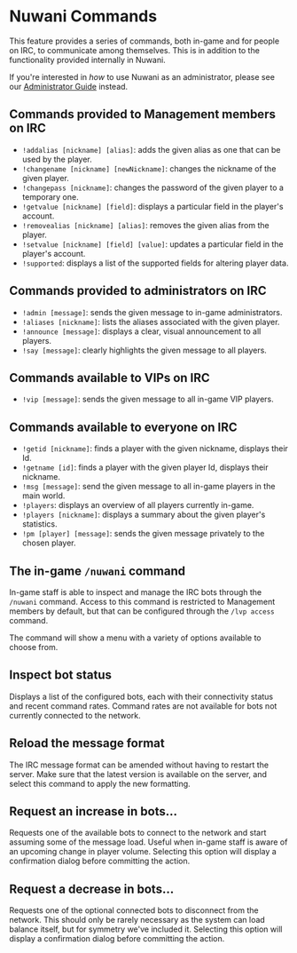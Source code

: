 # Nuwani Commands
This feature provides a series of commands, both in-game and for people on IRC, to communicate
among themselves. This is in addition to the functionality provided internally in Nuwani.

If you're interested in _how_ to use Nuwani as an administrator, please see our
[Administrator Guide](ADMINISTRATORS.md) instead.

## Commands provided to Management members on IRC
  * `!addalias [nickname] [alias]`: adds the given alias as one that can be used by the player.
  * `!changename [nickname] [newNickname]`: changes the nickname of the given player.
  * `!changepass [nickname]`: changes the password of the given player to a temporary one.
  * `!getvalue [nickname] [field]`: displays a particular field in the player's account.
  * `!removealias [nickname] [alias]`: removes the given alias from the player.
  * `!setvalue [nickname] [field] [value]`: updates a particular field in the player's account.
  * `!supported`: displays a list of the supported fields for altering player data.

## Commands provided to administrators on IRC
  * `!admin [message]`: sends the given message to in-game administrators.
  * `!aliases [nickname]`: lists the aliases associated with the given player.
  * `!announce [message]`: displays a clear, visual announcement to all players.
  * `!say [message]`: clearly highlights the given message to all players.

## Commands available to VIPs on IRC
  * `!vip [message]`: sends the given message to all in-game VIP players.

## Commands available to everyone on IRC
  * `!getid [nickname]`: finds a player with the given nickname, displays their Id.
  * `!getname [id]`: finds a player with the given player Id, displays their nickname.
  * `!msg [message]`: send the given message to all in-game players in the main world.
  * `!players`: displays an overview of all players currently in-game.
  * `!players [nickname]`: displays a summary about the given player's statistics.
  * `!pm [player] [message]`: sends the given message privately to the chosen player.

## The in-game `/nuwani` command
In-game staff is able to inspect and manage the IRC bots through the `/nuwani` command. Access to
this command is restricted to Management members by default, but that can be configured through
the `/lvp access` command.

The command will show a menu with a variety of options available to choose from.

## Inspect bot status
Displays a list of the configured bots, each with their connectivity status and recent command
rates. Command rates are not available for bots not currently connected to the network.

## Reload the message format
The IRC message format can be amended without having to restart the server. Make sure that the
latest version is available on the server, and select this command to apply the new formatting.

## Request an increase in bots...
Requests one of the available bots to connect to the network and start assuming some of the message
load. Useful when in-game staff is aware of an upcoming change in player volume. Selecting this
option will display a confirmation dialog before committing the action.

## Request a decrease in bots...
Requests one of the optional connected bots to disconnect from the network. This should only be
rarely necessary as the system can load balance itself, but for symmetry we've included it.
Selecting this option will display a confirmation dialog before committing the action.
